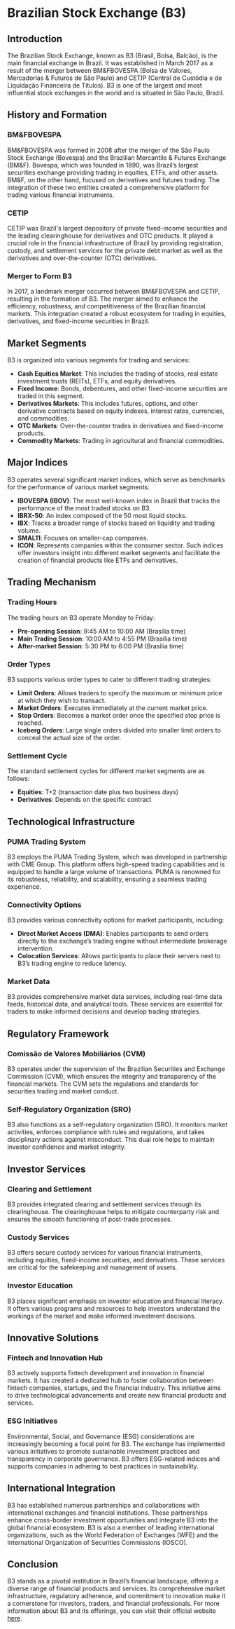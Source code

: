 # Brazilian Stock Exchange (B3)

## Introduction
The Brazilian Stock Exchange, known as B3 (Brasil, Bolsa, Balcão), is the main financial exchange in Brazil. It was established in March 2017 as a result of the merger between BM&FBOVESPA (Bolsa de Valores, Mercadorias & Futuros de São Paulo) and CETIP (Central de Custódia e de Liquidação Financeira de Títulos). B3 is one of the largest and most influential stock exchanges in the world and is situated in São Paulo, Brazil.

## History and Formation
### BM&FBOVESPA
BM&FBOVESPA was formed in 2008 after the merger of the São Paulo Stock Exchange (Bovespa) and the Brazilian Mercantile & Futures Exchange (BM&F). Bovespa, which was founded in 1890, was Brazil’s largest securities exchange providing trading in equities, ETFs, and other assets. BM&F, on the other hand, focused on derivatives and futures trading. The integration of these two entities created a comprehensive platform for trading various financial instruments.

### CETIP
CETIP was Brazil's largest depository of private fixed-income securities and the leading clearinghouse for derivatives and OTC products. It played a crucial role in the financial infrastructure of Brazil by providing registration, custody, and settlement services for the private debt market as well as the derivatives and over-the-counter (OTC) derivatives.

### Merger to Form B3
In 2017, a landmark merger occurred between BM&FBOVESPA and CETIP, resulting in the formation of B3. The merger aimed to enhance the efficiency, robustness, and competitiveness of the Brazilian financial markets. This integration created a robust ecosystem for trading in equities, derivatives, and fixed-income securities in Brazil.

## Market Segments
B3 is organized into various segments for trading and services:
- **Cash Equities Market**: This includes the trading of stocks, real estate investment trusts (REITs), ETFs, and equity derivatives.
- **Fixed Income**: Bonds, debentures, and other fixed-income securities are traded in this segment.
- **Derivatives Markets**: This includes futures, options, and other derivative contracts based on equity indexes, interest rates, currencies, and commodities.
- **OTC Markets**: Over-the-counter trades in derivatives and fixed-income products.
- **Commodity Markets**: Trading in agricultural and financial commodities.

## Major Indices
B3 operates several significant market indices, which serve as benchmarks for the performance of various market segments:
- **IBOVESPA (IBOV)**: The most well-known index in Brazil that tracks the performance of the most traded stocks on B3.
- **IBRX-50**: An index composed of the 50 most liquid stocks.
- **IBX**: Tracks a broader range of stocks based on liquidity and trading volume.
- **SMAL11**: Focuses on smaller-cap companies.
- **ICON**: Represents companies within the consumer sector.
Such indices offer investors insight into different market segments and facilitate the creation of financial products like ETFs and derivatives.

## Trading Mechanism
### Trading Hours
The trading hours on B3 operate Monday to Friday:
- **Pre-opening Session**: 9:45 AM to 10:00 AM (Brasília time)
- **Main Trading Session**: 10:00 AM to 4:55 PM (Brasília time)
- **After-market Session**: 5:30 PM to 6:00 PM (Brasília time)

### Order Types
B3 supports various order types to cater to different trading strategies:
- **Limit Orders**: Allows traders to specify the maximum or minimum price at which they wish to transact.
- **Market Orders**: Executes immediately at the current market price.
- **Stop Orders**: Becomes a market order once the specified stop price is reached.
- **Iceberg Orders**: Large single orders divided into smaller limit orders to conceal the actual size of the order.

### Settlement Cycle
The standard settlement cycles for different market segments are as follows:
- **Equities**: T+2 (transaction date plus two business days)
- **Derivatives**: Depends on the specific contract

## Technological Infrastructure
### PUMA Trading System
B3 employs the PUMA Trading System, which was developed in partnership with CME Group. This platform offers high-speed trading capabilities and is equipped to handle a large volume of transactions. PUMA is renowned for its robustness, reliability, and scalability, ensuring a seamless trading experience.

### Connectivity Options
B3 provides various connectivity options for market participants, including:
- **Direct Market Access (DMA)**: Enables participants to send orders directly to the exchange’s trading engine without intermediate brokerage intervention.
- **Colocation Services**: Allows participants to place their servers next to B3’s trading engine to reduce latency.

### Market Data
B3 provides comprehensive market data services, including real-time data feeds, historical data, and analytical tools. These services are essential for traders to make informed decisions and develop trading strategies.

## Regulatory Framework
### Comissão de Valores Mobiliários (CVM)
B3 operates under the supervision of the Brazilian Securities and Exchange Commission (CVM), which ensures the integrity and transparency of the financial markets. The CVM sets the regulations and standards for securities trading and market conduct.

### Self-Regulatory Organization (SRO)
B3 also functions as a self-regulatory organization (SRO). It monitors market activities, enforces compliance with rules and regulations, and takes disciplinary actions against misconduct. This dual role helps to maintain investor confidence and market integrity.

## Investor Services
### Clearing and Settlement
B3 provides integrated clearing and settlement services through its clearinghouse. The clearinghouse helps to mitigate counterparty risk and ensures the smooth functioning of post-trade processes.

### Custody Services
B3 offers secure custody services for various financial instruments, including equities, fixed-income securities, and derivatives. These services are critical for the safekeeping and management of assets.

### Investor Education
B3 places significant emphasis on investor education and financial literacy. It offers various programs and resources to help investors understand the workings of the market and make informed investment decisions.

## Innovative Solutions
### Fintech and Innovation Hub
B3 actively supports fintech development and innovation in financial markets. It has created a dedicated hub to foster collaboration between fintech companies, startups, and the financial industry. This initiative aims to drive technological advancements and create new financial products and services.

### ESG Initiatives
Environmental, Social, and Governance (ESG) considerations are increasingly becoming a focal point for B3. The exchange has implemented various initiatives to promote sustainable investment practices and transparency in corporate governance. B3 offers ESG-related indices and supports companies in adhering to best practices in sustainability.

## International Integration
B3 has established numerous partnerships and collaborations with international exchanges and financial institutions. These partnerships enhance cross-border investment opportunities and integrate B3 into the global financial ecosystem. B3 is also a member of leading international organizations, such as the World Federation of Exchanges (WFE) and the International Organization of Securities Commissions (IOSCO).

## Conclusion
B3 stands as a pivotal institution in Brazil’s financial landscape, offering a diverse range of financial products and services. Its comprehensive market infrastructure, regulatory adherence, and commitment to innovation make it a cornerstone for investors, traders, and financial professionals. For more information about B3 and its offerings, you can visit their official website [here](https://www.bmfbovespa.com.br).